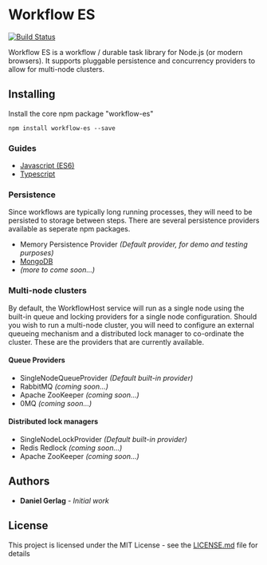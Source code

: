 # Workflow ES 

[![Build Status](https://travis-ci.org/danielgerlag/workflow-es.svg?branch=master)](https://travis-ci.org/danielgerlag/workflow-es)

Workflow ES is a workflow / durable task library for Node.js (or modern browsers).  It supports pluggable persistence and concurrency providers to allow for multi-node clusters.

## Installing

Install the core npm package "workflow-es"

```
npm install workflow-es --save
```


### Guides

* [Javascript (ES6)](https://github.com/danielgerlag/workflow-es/blob/master/es2017-guide.md)
* [Typescript](https://github.com/danielgerlag/workflow-es/blob/master/typescript-guide.md)


### Persistence

Since workflows are typically long running processes, they will need to be persisted to storage between steps.
There are several persistence providers available as seperate npm packages.

* Memory Persistence Provider *(Default provider, for demo and testing purposes)*
* [MongoDB](https://github.com/danielgerlag/workflow-es/blob/master/mongodb)
* *(more to come soon...)*

### Multi-node clusters

By default, the WorkflowHost service will run as a single node using the built-in queue and locking providers for a single node configuration.  Should you wish to run a multi-node cluster, you will need to configure an external queueing mechanism and a distributed lock manager to co-ordinate the cluster.  These are the providers that are currently available.

#### Queue Providers

* SingleNodeQueueProvider *(Default built-in provider)*
* RabbitMQ *(coming soon...)*
* Apache ZooKeeper *(coming soon...)*
* 0MQ *(coming soon...)*

#### Distributed lock managers

* SingleNodeLockProvider *(Default built-in provider)*
* Redis Redlock *(coming soon...)*
* Apache ZooKeeper *(coming soon...)*


## Authors

* **Daniel Gerlag** - *Initial work*


## License

This project is licensed under the MIT License - see the [LICENSE.md](https://github.com/danielgerlag/workflow-es/blob/master/LICENSE.md) file for details


